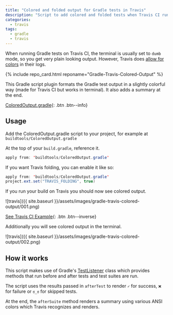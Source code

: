 ```yaml
---
title: "Colored and folded output for Gradle tests in Travis"
description: "Script to add colored and folded tests when Travis CI runs your gradle tests."
categories:
  - travis
tags:
  - gradle
  - travis
---
```


When running Gradle tests on Travis CI, the terminal is usually set to `dumb` mode, so you get very plain looking output.  However, Travis does [allow for colors](https://blog.travis-ci.com/2014-04-11-fun-with-logs/) in their logs.

{% include repo_card.html reponame="Gradle-Travis-Colored-Output" %}

This Gradle script plugin formats the Gradle test output in a slightly colorful way (made for Travis CI but works in terminal).  It also adds a summary at the end.

[ColoredOutput.gradle](https://github.com/mendhak/Gradle-Travis-Colored-Output/blob/master/ColoredOutput.gradle){: .btn .btn--info} 

## Usage

Add the ColoredOutput.gradle script to your project, for example at `buildtools/ColoredOutput.gradle`



At the top of your `build.gradle`, reference it.

```java
apply from: 'buildtools/ColoredOutput.gradle'
```

If you want Travis folding, you can enable it like so:

```java
apply from: 'buildtools/ColoredOutput.gradle'
project.ext.set("TRAVIS_FOLDING", true)
```

If you run your build on Travis you should now see colored output.  

![travis]({{ site.baseurl }}/assets/images/gradle-travis-colored-output/001.png)

[See Travis CI Example](https://travis-ci.org/mendhak/gpslogger/builds/112735526#L1954){: .btn .btn--inverse}



Additionally you will see colored output in the terminal. 

![travis]({{ site.baseurl }}/assets/images/gradle-travis-colored-output/002.png)



## How it works

This script makes use of Gradle's [TestListener](https://docs.gradle.org/current/javadoc/org/gradle/api/tasks/testing/TestListener.html) class which provides methods that run before and after tests and test suites are run. 

The script uses the results passed in `afterTest` to render `✓` for success, `❌` for failure or `ಠ_ಠ` for skipped tests. 

At the end, the `afterSuite` method renders a summary using various ANSI colors which Travis recognizes and renders. 


